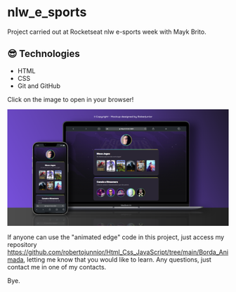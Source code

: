 # nlw_e_sports
Project carried out at Rocketseat nlw e-sports week with Mayk Brito.

##  😎 Technologies

- HTML
- CSS
- Git and GitHub

Click on the image to open in your browser!

<a href="https://robertojunnior.github.io/nlw_e_sports/" target="_blank"><img src="assets/mockup-entrega.png" alt="imagem do projeto nlw e-sports"></a>

If anyone can use the "animated edge" code in this project, just access my repository https://github.com/robertojunnior/Html_Css_JavaScript/tree/main/Borda_Animada, letting me know that you would like to learn.
Any questions, just contact me in one of my contacts.

Bye.
